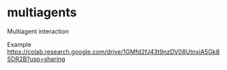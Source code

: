 # multiagents

Multiagent interaction

Example
https://colab.research.google.com/drive/1GMfd2fJ43t9nzDV08UtnxiA5Gk8SDR2B?usp=sharing
